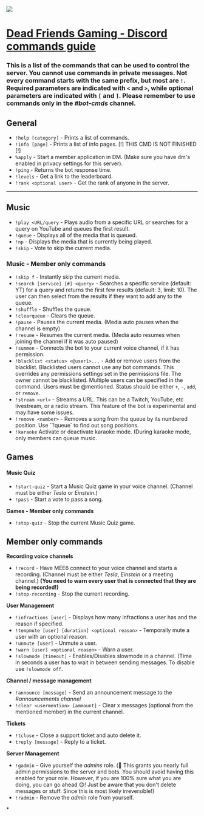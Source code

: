 ![](https://imgur.com/S9EY6m3.png)

# [Dead Friends Gaming - Discord commands guide](https://discord.link/defr "Click to open the DEFR Discord")

  

### This is a list of the commands that can be used to control the server. You cannot use commands in private messages. Not every command starts with the same prefix, but most are `!`. Required parameters are indicated with `<` and `>`, while optional parameters are indicated with `[` and `]`. Please remember to use commands only in the *#bot-cmds* channel.

  

## General

-  `!help [category]` - Prints a list of commands.
-  `!info [page]` - Prints a list of info pages. [!] THIS CMD IS NOT FINISHED [!]
-  `%apply` - Start a member application in DM. (Make sure you have dm's enabled in privacy settings for this server).
-  `!ping` - Returns the bot response time.
-  `!levels` - Get a link to the leaderboard.
-  `!rank <optional user>` - Get the rank of anyone in the server.


  ---
  
  
## Music

-  `!play <URL/query` - Plays audio from a specific URL or searches for a query on YouTube and queues the first result.
-  `!queue` - Displays all of the media that is queued.
-  `!np` - Displays the media that is currently being played.
-  `!skip` - Vote to skip the current media.

  

### Music - Member only commands

-  `!skip f` - Instantly skip the current media.
-  `!search [service] [#] <query>` - Searches a specific service (default: YT) for a query and returns the first few results (default: 3, limit: 10). The user can then select from the results if they want to add any to the queue.
-  `!shuffle` - Shuffles the queue.
-  `!clearqueue` - Clears the queue.
-  `!pause` - Pauses the current media. (Media auto pauses when the channel is empty)
-  `!resume` - Resumes the current media. (Media auto resumes when joining the channel if it was auto paused)
-  `!summon` - Connects the bot to your current voice channel, if it has permission.
-  `!blacklist <status> <@user1>...` - Add or remove users from the blacklist. Blacklisted users cannot use any bot commands. This overrides any permissions settings set in the permissions file. The owner cannot be blacklisted. Multiple users can be specified in the command. Users must be @mentioned. Status should be either `+`, `-`, `add`, or `remove`.
-  `!stream <url>` - Streams a URL. This can be a Twitch, YouTube, etc livestream, or a radio stream. This feature of the bot is experimental and may have some issues.
-  `!remove <number>` - Removes a song from the queue by its numbered position. Use ``!queue` to find out song positions.
- `!karaoke` Activate or deactivate karaoke mode. (During karaoke mode, only members can queue music.

  

## Games

#### Music Quiz

-  `!start-quiz` - Start a Music Quiz game in your voice channel. (Channel must be either *Tesla* or *Einstein*.)
-  `!pass` - Start a vote to pass a song.

**Games - Member only commands**
-  `!stop-quiz` - Stop the current Music Quiz game.

  
  

## Member only commands

**Recording voice channels**

-  `!record` - Have MEE6 connect to your voice channel and starts a recording. (Channel must be either *Tesla*, *Einstein* or a meeting channel.) **(You need to warn every user that is connected that they are being recorded!)**
-  `!stop-recording` - Stop the current recording.

  

**User Management**

-  `!infractions [user]` - Displays how many infractions a user has and the reason if specified.
-  `!tempmute [user] [duration] <optional reason>` - Temporally mute a user with an optional reason.
-  `!unmute [user]` - Unmute a user.
-  `!warn [user] <optional reason>` - Warn a user.
-  `!slowmode [timeout]` - Enables/Disables slowmode in a channel. (Time in seconds a user has to wait in between sending messages. To disable use `!slowmode off`.


**Channel / message management**

-  `!announce [message]` - Send an announcement message to the *#announcements channel*
-  `!clear <usermention> [ammount]` - Clear x messages (optional from the mentioned member) in the current channel.

**Tickets**

- `!tclose` - Close a support ticket and auto delete it.
- `treply [message]` - Reply to a ticket.

**Server Management**

- `!gadmin` - Give yourself the *admins* role.  (🛑 This grants you nearly full admin permissions to the server and bots. You should avoid having this enabled for your role. However, if you are 100% sure what you are doing, you can go ahead 😊! Just be aware that you don't delete messages or stuff. Since this is most likely irreversible!)
- `!radmin` - Remove the *admin* role from yourself.

<div style="background-image: url('https://s3.amazonaws.com/files.enjin.com/778581/Final DEFR Logo/AVI-2.jpg');">
*
<!--stackedit_data:
eyJoaXN0b3J5IjpbMTg3NDY0ODgyNiwtNTgzNzQwNTEzXX0=
-->